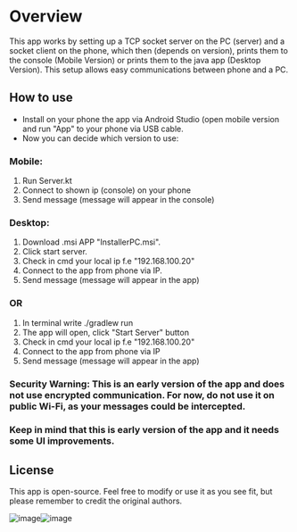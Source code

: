 # Overview
This app works by setting up a TCP socket server on the PC (server) and a socket client on the phone, 
which then (depends on version), prints them to the console (Mobile Version) or prints them to the java app (Desktop Version). 
This setup allows easy communications between phone and a PC. 


## How to use
- Install on your phone the app via Android Studio (open mobile version and run "App" to your phone via USB cable.
- Now you can decide which version to use:

### Mobile: 
1. Run Server.kt
2. Connect to shown ip (console) on your phone
3. Send message (message will appear in the console)

### Desktop:
1. Download .msi APP "InstallerPC.msi".
2. Click start server.
3. Check in cmd your local ip f.e "192.168.100.20"
4. Connect to the app from phone via IP.
5. Send message (message will appear in the app)
### OR
1. In terminal write ./gradlew run
2. The app will open, click "Start Server" button
3. Check in cmd your local ip f.e "192.168.100.20"
4. Connect to the app from phone via IP
5. Send message (message will appear in the app)

### Security Warning: This is an early version of the app and does not use encrypted communication. For now, do not use it on public Wi-Fi, as your messages could be intercepted.
### Keep in mind that this is early version of the app and it needs some UI improvements.


## License
This app is open-source. Feel free to modify or use it as you see fit, but please remember to credit the original authors.

![image](https://github.com/user-attachments/assets/c312828e-6ac3-41ad-a7bf-b6ef3887dc5d)![image](https://github.com/user-attachments/assets/319079b8-907e-46b9-8cb9-e825b0f73388)
